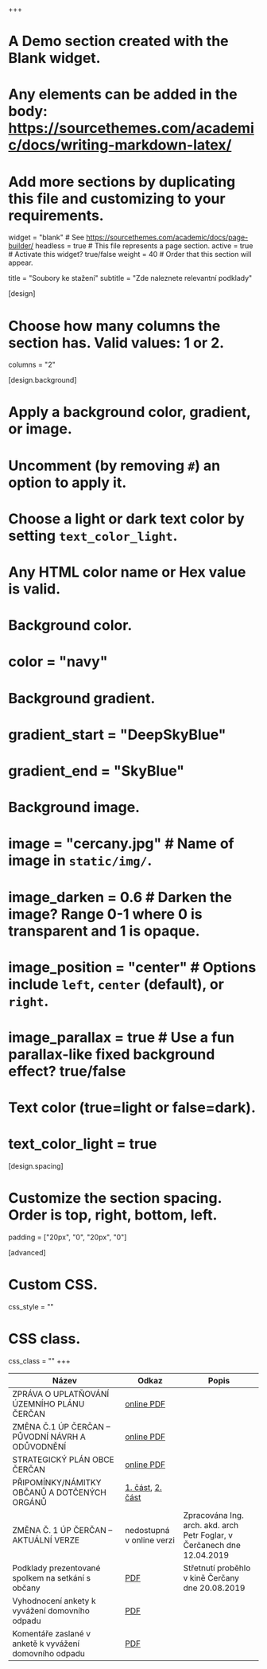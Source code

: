 +++
# A Demo section created with the Blank widget.
# Any elements can be added in the body: https://sourcethemes.com/academic/docs/writing-markdown-latex/
# Add more sections by duplicating this file and customizing to your requirements.

widget = "blank"  # See https://sourcethemes.com/academic/docs/page-builder/
headless = true  # This file represents a page section.
active = true  # Activate this widget? true/false
weight = 40  # Order that this section will appear.

title = "Soubory ke stažení"
subtitle = "Zde naleznete relevantní podklady"

[design]
  # Choose how many columns the section has. Valid values: 1 or 2.
  columns = "2"

[design.background]
  # Apply a background color, gradient, or image.
  #   Uncomment (by removing `#`) an option to apply it.
  #   Choose a light or dark text color by setting `text_color_light`.
  #   Any HTML color name or Hex value is valid.

  # Background color.
  # color = "navy"
  
  # Background gradient.
  # gradient_start = "DeepSkyBlue"
  # gradient_end = "SkyBlue"
  
  # Background image.
  # image = "cercany.jpg"  # Name of image in `static/img/`.
  # image_darken = 0.6  # Darken the image? Range 0-1 where 0 is transparent and 1 is opaque.
  # image_position = "center"  # Options include `left`, `center` (default), or `right`.
  # image_parallax = true  # Use a fun parallax-like fixed background effect? true/false

  # Text color (true=light or false=dark).
  # text_color_light = true

[design.spacing]
  # Customize the section spacing. Order is top, right, bottom, left.
  padding = ["20px", "0", "20px", "0"]

[advanced]
 # Custom CSS. 
 css_style = ""
 
 # CSS class.
 css_class = ""
+++

| Název | Odkaz | Popis |
| ----- | ----- | ----- |
| ZPRÁVA O UPLATŇOVÁNÍ ÚZEMNÍHO PLÁNU ČERČAN | [online PDF](https://www.cercany.cz/assets/File.ashx?id_org=1966&id_dokumenty=53923) ||
| ZMĚNA Č.1 ÚP ČERČAN – PŮVODNÍ NÁVRH A ODŮVODNĚNÍ| [online PDF](https://www.cercany.cz/assets/File.ashx?id_org=1966&id_dokumenty=53926) ||
| STRATEGICKÝ PLÁN OBCE ČERČAN | [online PDF](https://www.cercany.cz/assets/File.ashx?id_org=1966&id_dokumenty=52636) ||
| PŘIPOMÍNKY/NÁMITKY OBČANŮ A DOTČENÝCH ORGÁNŮ | [1. část](https://www.cercany.cz/assets/File.ashx?id_org=1966&id_dokumenty=53813), [2. část](https://www.cercany.cz/assets/File.ashx?id_org=1966&id_dokumenty=53814) ||
| ZMĚNA Č. 1 ÚP ČERČAN – AKTUÁLNÍ VERZE | nedostupná v online verzi | Zpracována Ing. arch. akd. arch Petr Foglar, v Čerčanech dne 12.04.2019 |
| Podklady prezentované spolkem na setkání s občany | [PDF](/documents/Setkani_s_obcany.pdf) | Střetnutí proběhlo v kině Čerčany dne 20.08.2019|
| Vyhodnocení ankety k vyvážení domovního odpadu | [PDF](/documents/Anketa_odpady_vyhodnoceni_v02.pdf)|
| Komentáře zaslané v anketě k vyvážení domovního odpadu | [PDF](/documents/Odpovedi-komentare.pdf)|
